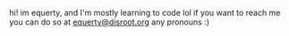 hi! im equerty, and I'm mostly learning to code lol
if you want to reach me you can do so at equerty@disroot.org
any pronouns :)
